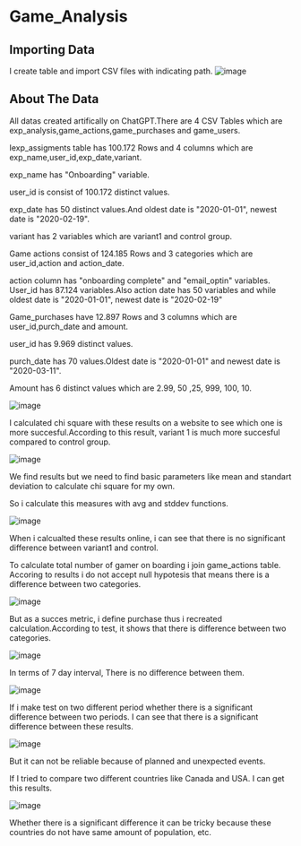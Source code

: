 # Game_Analysis

## Importing Data 

I create table and import CSV files with indicating path.
![image](https://github.com/user-attachments/assets/9462f787-fe4d-4c21-a3c1-bae1578719e1)

## About The Data

All datas created artifically on ChatGPT.There are 4  CSV Tables which are exp_analysis,game_actions,game_purchases and game_users.

Iexp_assigments table  has 100.172 Rows and 4 columns which are  exp_name,user_id,exp_date,variant.

exp_name has "Onboarding" variable.

user_id is consist of 100.172 distinct values.

exp_date has 50 distinct values.And  oldest date is "2020-01-01", newest date is "2020-02-19".

variant has 2 variables which are variant1 and control group.


Game actions consist of 124.185 Rows and 3 categories which are  user_id,action and action_date.

action column has "onboarding complete" and "email_optin" variables. User_id has 87.124 variables.Also action date has 50 variables and  while oldest date is "2020-01-01", newest date is "2020-02-19"


Game_purchases have 12.897 Rows and 3 columns which are user_id,purch_date and amount.

user_id has 9.969 distinct values.

purch_date has 70 values.Oldest date is "2020-01-01" and newest date is "2020-03-11".

Amount has 6 distinct values which are 2.99, 50 ,25, 999, 100, 10.


![image](https://github.com/user-attachments/assets/bfdcbec4-530d-4563-b220-d062bb2e04bd)

I calculated chi square with these results on a website to see which one is more succesful.According to this result, variant 1 is much more succesful compared to control group.

![image](https://github.com/user-attachments/assets/b8a54e15-0217-4110-a2fd-e119da9e37ae)

We find results but we need to find basic parameters like mean and standart deviation to calculate chi square for my own.

So i calculate this measures with avg and stddev functions.

![image](https://github.com/user-attachments/assets/38c7e657-1e3a-4807-a017-7074245697f5)

When i calcualted these results online, i can see that there is no significant difference between variant1 and control.

To calculate total number of gamer on boarding i join game_actions table. Accoring to results i do not accept null hypotesis that means there is a difference between two categories.

![image](https://github.com/user-attachments/assets/936f0a90-29c8-4f3a-a080-2f19f422bb39)


But as a succes metric, i define purchase thus i recreated calculation.According to test, it shows that there is difference between two categories.

![image](https://github.com/user-attachments/assets/7364925b-6b08-4f50-9457-0b68e05cdf5d)

In terms of 7 day interval, There is no difference between them.

![image](https://github.com/user-attachments/assets/d6d550a9-9c61-4fcb-9d35-e2222e212674)

If i make test on two different period whether there is a significant difference between two periods.
I can see that there is a significant difference between these results.

![image](https://github.com/user-attachments/assets/4ed2b317-00de-4e97-9f18-7ce25ad4c1f2)

But it can not be reliable because of planned and unexpected events.

If I tried to compare two different countries like Canada and USA.
I can get this results.

![image](https://github.com/user-attachments/assets/71d84b24-312a-4b6d-8f3b-f4bfdbda2f95)

Whether there is a significant difference  it can be tricky because these countries do not have same amount of population, etc.
